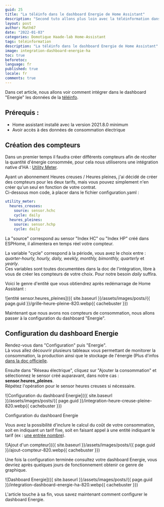 ```yaml
---
guid: 25
title: "La téléinfo dans le dashboard Energie de Home Assistant"
description: "Second tuto allons plus loin avec la téléinformation dans le dashboard Energie de Homeassistant"
layout: post
author: Math67
date: "2022-01-03"
categories: Domotique Haade-lab Home-Assistant
tags: téléinformation
description: "La téléinfo dans le dashboard Energie de Home Assistant"
image: integration-dashboard-energie-ha
toc: true
beforetoc:
language: fr
published: true
locale: fr
comments: true
---
```


Dans cet article, nous allons voir comment intégrer dans le dashboard "Energie" les données de la [téléinfo](https://www.haade.fr/blog/home-automation-smarthome-jeedom-homeassistant/tutos-haade-lab/home-assistant/integrer-son-compteur-electrique-teleinfo-dans-home-assistant/).

## Prérequis :

- Home assistant installé avec la version 2021.8.0 minimum
- Avoir accès à des données de consommation électrique

## Création des compteurs
Dans un premier temps il faudra créer différents compteurs afin de récolter la quantité d'énergie consommée, pour cela nous utiliserons une intégration native d'HA : [Utility Meter](https://www.home-assistant.io/integrations/utility_meter/).

Ayant un abonnement Heures creuses / Heures pleines, j'ai décidé de créer des compteurs pour les deux tarifs, mais vous pouvez simplement n'en créer qu'un seul en fonction de votre contrat.  
Ci-dessous mon code, à placer dans le fichier configuration.yaml :

```yaml
utility_meter:
  heures_creuses:
    source: sensor.hchc
    cycle: daily
  heures_pleines:
    source: sensor.hchp
    cycle: daily
```

La "source" correspond au sensor "Index HC" ou "Index HP" créé dans ESPHome, il alimentera en temps réel votre compteur.  

La variable "cycle" correspond à la période, vous avez le choix entre : _quarter-hourly, hourly, daily, weekly, monthly, bimonthly, quarterly_ et _yearly_.  
Ces variables sont toutes documentées dans la doc de l'intégration, libre à vous de créer les compteurs de votre choix. Pour notre besoin _daily_ suffira.

Voici le genre d'entité que vous obtiendrez après redémarrage de Home Assistant :

![entité sensor.heures\_pleines]({{ site.baseurl }}/assets/images/posts/{{ page.guid }}/grille-heure-pleine-820.webp{{ cachebuster }})

Maintenant que nous avons nos compteurs de consommation, nous allons passer à la configuration du dashboard "Energie".

## Configuration du dashboard Energie

Rendez-vous dans "Configuration" puis "Energie".  
Là vous allez découvrir plusieurs tableaux vous permettant de monitorer la consommation, la production ainsi que le stockage de l'énergie (Plus d'infos [dans la doc officielle](https://www.home-assistant.io/docs/energy/electricity-grid/).


Ensuite dans "Réseau électrique", cliquez sur "Ajouter la consommation" et sélectionnez le sensor créé auparavant, dans notre cas : **sensor.heures\_pleines**.  
Répétez l'opération pour le sensor heures creuses si nécessaire.  

![Configuration du dashboard Energie]({{ site.baseurl }}/assets/images/posts/{{ page.guid }}/integration-heure-creuse-pleine-820.webp{{ cachebuster }})

Configuration du dashboard Energie

Vous avez la possibilité d'inclure le calcul du coût de votre consommation, soit en indiquant un tarif fixe, soit en faisant appel à une entité indiquant le tarif (ex : [une entrée nombre](https://www.home-assistant.io/integrations/input_number/)).

![Ajout d'un compteur]({{ site.baseurl }}/assets/images/posts/{{ page.guid }}/ajout-compteur-820.webp{{ cachebuster }})

Une fois la configuration terminée consultez votre dashboard Energie, vous devriez après quelques jours de fonctionnement obtenir ce genre de graphique.

![Dashboard Energie]({{ site.baseurl }}/assets/images/posts/{{ page.guid }}/integration-dashboard-energie-ha-820.webp{{ cachebuster }})

L'article touche à sa fin, vous savez maintenant comment configurer le dashboard Energie.
